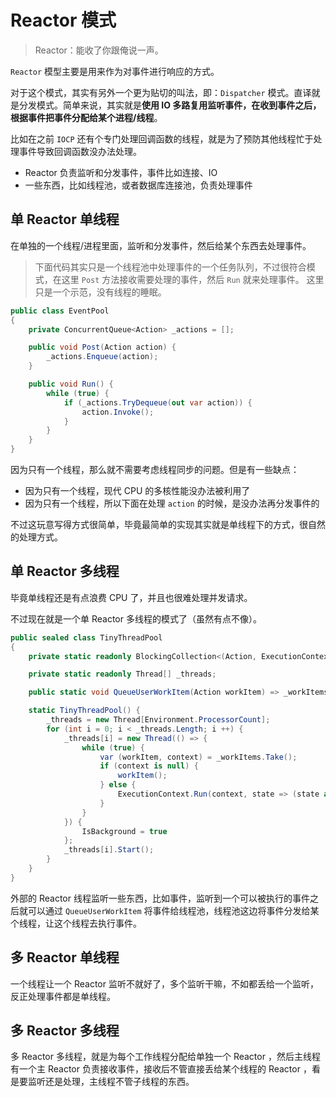 # Reactor 模式

> Reactor：能收了你跟俺说一声。

`Reactor` 模型主要是用来作为对事件进行响应的方式。

对于这个模式，其实有另外一个更为贴切的叫法，即：`Dispatcher` 模式。直译就是分发模式。简单来说，其实就是**使用 IO 多路复用监听事件，在收到事件之后，根据事件把事件分配给某个进程/线程**。

比如在之前 `IOCP` 还有个专门处理回调函数的线程，就是为了预防其他线程忙于处理事件导致回调函数没办法处理。

- Reactor 负责监听和分发事件，事件比如连接、IO
- 一些东西，比如线程池，或者数据库连接池，负责处理事件

## 单 Reactor 单线程

在单独的一个线程/进程里面，监听和分发事件，然后给某个东西去处理事件。

> 下面代码其实只是一个线程池中处理事件的一个任务队列，不过很符合模式，在这里 `Post` 方法接收需要处理的事件，然后 `Run` 就来处理事件。
> 这里只是一个示范，没有线程的睡眠。

```csharp
public class EventPool
{
    private ConcurrentQueue<Action> _actions = [];

    public void Post(Action action) {
        _actions.Enqueue(action);
    }  

    public void Run() {
        while (true) {
            if (_actions.TryDequeue(out var action)) {
                action.Invoke();
            }
        }
    }
}
```

因为只有一个线程，那么就不需要考虑线程同步的问题。但是有一些缺点：

- 因为只有一个线程，现代 CPU 的多核性能没办法被利用了
- 因为只有一个线程，所以下面在处理 `action` 的时候，是没办法再分发事件的

不过这玩意写得方式很简单，毕竟最简单的实现其实就是单线程下的方式，很自然的处理方式。

## 单 Reactor 多线程

毕竟单线程还是有点浪费 CPU 了，并且也很难处理并发请求。

不过现在就是一个单 Reactor 多线程的模式了（虽然有点不像）。

```csharp
public sealed class TinyThreadPool
{
    private static readonly BlockingCollection<(Action, ExecutionContext?)> _workItems = [];

    private static readonly Thread[] _threads;

    public static void QueueUserWorkItem(Action workItem) => _workItems.Add((workItem, ExecutionContext.Capture()));

    static TinyThreadPool() {
        _threads = new Thread[Environment.ProcessorCount];
        for (int i = 0; i < _threads.Length; i ++) {
            _threads[i] = new Thread(() => {
                while (true) {
                    var (workItem, context) = _workItems.Take();
                    if (context is null) {
                        workItem();
                    } else {
                        ExecutionContext.Run(context, state => (state as Action)!.Invoke(), workItem);
                    }
                }
            }) {
                IsBackground = true
            };
            _threads[i].Start();
        }
    }
}
```

外部的 Reactor 线程监听一些东西，比如事件，监听到一个可以被执行的事件之后就可以通过 `QueueUserWorkItem` 将事件给线程池，线程池这边将事件分发给某个线程，让这个线程去执行事件。

## 多 Reactor 单线程

一个线程让一个 Reactor 监听不就好了，多个监听干嘛，不如都丢给一个监听，反正处理事件都是单线程。

## 多 Reactor 多线程

多 Reactor 多线程，就是为每个工作线程分配给单独一个 Reactor ，然后主线程有一个主 Reactor 负责接收事件，接收后不管直接丢给某个线程的 Reactor ，看是要监听还是处理，主线程不管子线程的东西。
